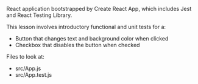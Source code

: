 React application bootstrapped by Create React App, which includes Jest and React Testing Library.

This lesson involves introductory functional and unit tests for a:

- Button that changes text and background color when clicked
- Checkbox that disables the button when checked

Files to look at:

- src/App.js
- src/App.test.js
